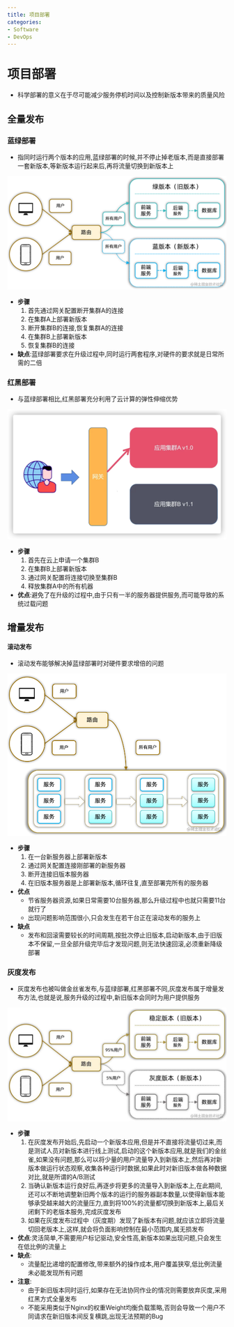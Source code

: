 ```yaml
---
title: 项目部署
categories:
- Software
- DevOps
---
```

# 项目部署

- 科学部署的意义在于尽可能减少服务停机时间以及控制新版本带来的质量风险

## 全量发布

### 蓝绿部署

- 指同时运行两个版本的应用,蓝绿部署的时候,并不停止掉老版本,而是直接部署一套新版本,等新版本运行起来后,再将流量切换到新版本上

![img](https://raw.githubusercontent.com/LuShan123888/Files/main/Pictures/6ef5991ec2d04c6fa5144a3dcaf37862~tplv-k3u1fbpfcp-watermark.image)

- **步骤**
    1. 首先通过网关配置断开集群A的连接
    2. 在集群A上部署新版本
    3. 断开集群B的连接,恢复集群A的连接
    4. 在集群B上部署新版本
    5. 恢复集群B的连接
- **缺点**:蓝绿部署要求在升级过程中,同时运行两套程序,对硬件的要求就是日常所需的二倍

### 红黑部署

- 与蓝绿部署相比,红黑部署充分利用了云计算的弹性伸缩优势

![iShot2021-12-11 23.51.31](https://raw.githubusercontent.com/LuShan123888/Files/main/Pictures/iShot2021-12-11%2023.51.31.png)

- **步骤**
    1. 首先在云上申请一个集群B
    2. 在集群B上部署新版本
    3. 通过网关配置将连接切换至集群B
    4. 释放集群A中的所有机器
- **优点**:避免了在升级的过程中,由于只有一半的服务器提供服务,而可能导致的系统过载问题

## 增量发布

#### 滚动发布

- 滚动发布能够解决掉蓝绿部署时对硬件要求增倍的问题

![img](https://raw.githubusercontent.com/LuShan123888/Files/main/Pictures/a92ef5204c804ddaa2b50b7b06d51934~tplv-k3u1fbpfcp-watermark.image)

- **步骤**
    1. 在一台新服务器上部署新版本
    2. 通过网关配置连接刚部署的新服务器
    3. 断开连接旧版本服务器
    4. 在旧版本服务器是上部署新版本,循环往复,直至部署完所有的服务器
- **优点**
    - 节省服务器资源,如果日常需要10台服务器,那么升级过程中也就只需要11台就行了
    - 出现问题影响范围很小,只会发生在若干台正在滚动发布的服务上
- **缺点**
    - 发布和回滚需要较长的时间周期,按批次停止旧版本,启动新版本,由于旧版本不保留,一旦全部升级完毕后才发现问题,则无法快速回滚,必须重新降级部署

### 灰度发布

- 灰度发布也被叫做金丝雀发布,与蓝绿部署,红黑部署不同,灰度发布属于增量发布方法,也就是说,服务升级的过程中,新旧版本会同时为用户提供服务

![img](https://raw.githubusercontent.com/LuShan123888/Files/main/Pictures/2d7594abf5134f40bd7ed9e5127aa9e9~tplv-k3u1fbpfcp-watermark.image)

- **步骤**
    1. 在灰度发布开始后,先启动一个新版本应用,但是并不直接将流量切过来,而是测试人员对新版本进行线上测试,启动的这个新版本应用,就是我们的金丝雀,如果没有问题,那么可以将少量的用户流量导入到新版本上,然后再对新版本做运行状态观察,收集各种运行时数据,如果此时对新旧版本做各种数据对比,就是所谓的A/B测试
    2. 当确认新版本运行良好后,再逐步将更多的流量导入到新版本上,在此期间,还可以不断地调整新旧两个版本的运行的服务器副本数量,以使得新版本能够承受越来越大的流量压力,直到将100%的流量都切换到新版本上,最后关闭剩下的老版本服务,完成灰度发布
    3. 如果在灰度发布过程中（灰度期）发现了新版本有问题,就应该立即将流量切回老版本上,这样,就会将负面影响控制在最小范围内,属无损发布
- **优点**:灵活简单,不需要用户标记驱动,安全性高,新版本如果出现问题,只会发生在低比例的流量上
- **缺点**:
    - 流量配比递增的配置修改,带来额外的操作成本,用户覆盖狭窄,低比例流量未必能发现所有问题
- **注意**:
    - 由于新旧版本同时运行,如果存在无法协同作业的情况则需要放弃灰度,采用红黑方式全量发布
    - 不能采用类似于Nginx的权重Weight均衡负载策略,否则会导致一个用户不同请求在新旧版本间反复横跳,出现无法预期的Bug